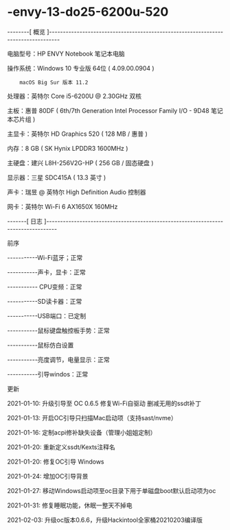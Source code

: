 # -envy-13-do25-6200u-520
--------[ 概览 ]----------------------------------------------------------------------------------

电脑型号：HP ENVY Notebook 笔记本电脑

操作系统：Windows 10 专业版 64位 ( 4.09.00.0904 )

        macOS Big Sur 版本 11.2

处理器：英特尔 Core i5-6200U @ 2.30GHz 双核

主板：惠普 80DF ( 6th/7th Generation Intel Processor Family I/O - 9D48 笔记本芯片组 )

主显卡：英特尔 HD Graphics 520 ( 128 MB / 惠普 )

内存：8 GB ( SK Hynix LPDDR3 1600MHz )

主硬盘：建兴 L8H-256V2G-HP ( 256 GB / 固态硬盘 )

显示器：三星 SDC415A ( 13.3 英寸  )

声卡：瑞昱  @ 英特尔 High Definition Audio 控制器

网卡：英特尔 Wi-Fi 6 AX1650X 160MHz


-------[ 日志 ]----------------------------------------------------------------------------------



前序



-----------Wi-Fi蓝牙；正常

-----------声卡，显卡：正常

----------- CPU变频：正常

-----------SD读卡器：正常

-----------USB端口：已定制

-----------鼠标键盘触控板手势：正常

-----------鼠标仿白设置

-----------亮度调节，电量显示：正常

-----------引导windos：正常




更新




2021-01-10:  升级引导至 OC 0.6.5 修复Wi-Fi自驱动 删减无用的ssdt补丁


2021-01-13:  开启OC引导只扫描Mac启动项（支持sast/nvme）

2021-01-16:  定制acpi修补缺失设备（管理小姐姐定制）

2021-01-20:  重新定义ssdt/Kexts注释名

2021-01-20:  修复OC引导 Windows

2021-01-24:  增加OC引导背景

2021-01-27:  移动Windows启动项至oc目录下用于单磁盘boot默认启动项为oc

2021-01-31:  修复睡眠功能，休眠一整天不掉电

2021-02-03:  升级oc版本0.6.6，升级Hackintool全家桶20210203编译版


